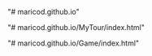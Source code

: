 "# maricod.github.io" 

"# maricod.github.io/MyTour/index.html"

"# maricod.github.io/Game/index.html"
